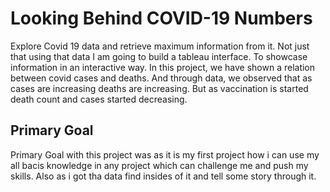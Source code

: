 
# Looking Behind COVID-19 Numbers
Explore Covid 19 data and retrieve maximum information from it. Not just that using that data I am going to build a tableau interface. To showcase information in an interactive way. In this project, we have shown a relation between covid cases and deaths. And through data, we observed that as cases are increasing deaths are increasing. But as vaccination is started death count and cases started decreasing. 


## Primary Goal

Primary Goal with this project was as it is my first project how i can use my all bacis knowledge 
in any project which can challenge me and push my skills. Also as i got tha data find insides of it and tell some story through it. 
